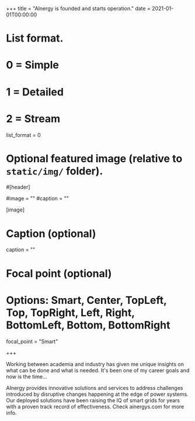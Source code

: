 +++
title = "AInergy is founded and starts operation."
date = 2021-01-01T00:00:00

# List format.
#   0 = Simple
#   1 = Detailed
#   2 = Stream
list_format = 0

# Optional featured image (relative to `static/img/` folder).
#[header]

#image = ""
#caption = ""

[image]
  # Caption (optional)
  caption = ""
  
  # Focal point (optional)
  # Options: Smart, Center, TopLeft, Top, TopRight, Left, Right, BottomLeft, Bottom, BottomRight
  focal_point = "Smart"

+++

Working between academia and industry has given me unique insights on what can be done and what is needed. It's been one of my career goals and now is the time...

AInergy provides innovative solutions and services to address challenges introduced by disruptive changes happening at the edge of power systems. Our deployed solutions have been raising the IQ of smart grids for years with a proven track record of effectiveness. Check ainergys.com for more info.
